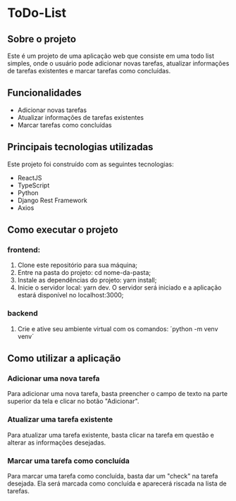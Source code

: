 # ToDo-List
## Sobre o projeto
Este é um projeto de uma aplicação web que consiste em uma todo list simples, onde o usuário pode adicionar novas tarefas, atualizar informações de tarefas existentes e marcar tarefas como concluídas.

## Funcionalidades
- Adicionar novas tarefas
- Atualizar informações de tarefas existentes
- Marcar tarefas como concluídas

## Principais tecnologias utilizadas
Este projeto foi construído com as seguintes tecnologias:

- ReactJS
- TypeScript
- Python
- Django Rest Framework
- Axios

## Como executar o projeto

### frontend:
1. Clone este repositório para sua máquina;
2. Entre na pasta do projeto: cd nome-da-pasta;
3. Instale as dependências do projeto: yarn install;
4. Inicie o servidor local: yarn dev. 
O servidor será iniciado e a aplicação estará disponível no localhost:3000;

### backend
1. Crie e ative seu ambiente virtual com os comandos:
´python -m venv venv´

## Como utilizar a aplicação
### Adicionar uma nova tarefa
Para adicionar uma nova tarefa, basta preencher o campo de texto na parte superior da tela e clicar no botão "Adicionar".

### Atualizar uma tarefa existente
Para atualizar uma tarefa existente, basta clicar na tarefa em questão e alterar as informações desejadas.

### Marcar uma tarefa como concluída
Para marcar uma tarefa como concluída, basta dar um "check" na tarefa desejada. Ela será marcada como concluída e aparecerá riscada na lista de tarefas.
